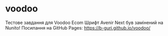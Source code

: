 # voodoo
Тестове завдання для Voodoo Ecom
Шрифт Avenir Next був замінений на Nunito!
Посилання на GitHub Pages: https://b-guri.github.io/voodoo/
